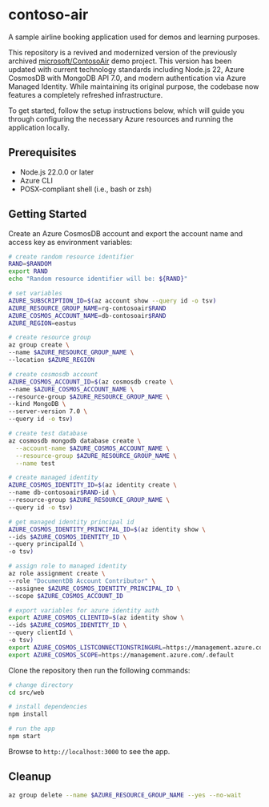 # contoso-air

A sample airline booking application used for demos and learning purposes.

This repository is a revived and modernized version of the previously archived [microsoft/ContosoAir](https://github.com/microsoft/ContosoAir) demo project. This version has been updated with current technology standards including Node.js 22, Azure CosmosDB with MongoDB API 7.0, and modern authentication via Azure Managed Identity. While maintaining its original purpose, the codebase now features a completely refreshed infrastructure.

To get started, follow the setup instructions below, which will guide you through configuring the necessary Azure resources and running the application 
locally.

## Prerequisites

- Node.js 22.0.0 or later
- Azure CLI
- POSX-compliant shell (i.e., bash or zsh)

## Getting Started

Create an Azure CosmosDB account and export the account name and access key as environment variables:

```bash
# create random resource identifier
RAND=$RANDOM
export RAND
echo "Random resource identifier will be: ${RAND}"

# set variables
AZURE_SUBSCRIPTION_ID=$(az account show --query id -o tsv)
AZURE_RESOURCE_GROUP_NAME=rg-contosoair$RAND
AZURE_COSMOS_ACCOUNT_NAME=db-contosoair$RAND
AZURE_REGION=eastus

# create resource group
az group create \
--name $AZURE_RESOURCE_GROUP_NAME \
--location $AZURE_REGION

# create cosmosdb account
AZURE_COSMOS_ACCOUNT_ID=$(az cosmosdb create \
--name $AZURE_COSMOS_ACCOUNT_NAME \
--resource-group $AZURE_RESOURCE_GROUP_NAME \
--kind MongoDB \
--server-version 7.0 \
--query id -o tsv)

# create test database
az cosmosdb mongodb database create \
  --account-name $AZURE_COSMOS_ACCOUNT_NAME \
  --resource-group $AZURE_RESOURCE_GROUP_NAME \
  --name test

# create managed identity
AZURE_COSMOS_IDENTITY_ID=$(az identity create \
--name db-contosoair$RAND-id \
--resource-group $AZURE_RESOURCE_GROUP_NAME \
--query id -o tsv)

# get managed identity principal id
AZURE_COSMOS_IDENTITY_PRINCIPAL_ID=$(az identity show \
--ids $AZURE_COSMOS_IDENTITY_ID \
--query principalId \
-o tsv)

# assign role to managed identity
az role assignment create \
--role "DocumentDB Account Contributor" \
--assignee $AZURE_COSMOS_IDENTITY_PRINCIPAL_ID \
--scope $AZURE_COSMOS_ACCOUNT_ID

# export variables for azure identity auth
export AZURE_COSMOS_CLIENTID=$(az identity show \
--ids $AZURE_COSMOS_IDENTITY_ID \
--query clientId \
-o tsv)
export AZURE_COSMOS_LISTCONNECTIONSTRINGURL=https://management.azure.com/subscriptions/$AZURE_SUBSCRIPTION_ID/resourceGroups/$AZURE_RESOURCE_GROUP_NAME/providers/Microsoft.DocumentDB/databaseAccounts/$AZURE_COSMOS_ACCOUNT_NAME/listConnectionStrings?api-version=2021-04-15
export AZURE_COSMOS_SCOPE=https://management.azure.com/.default
```

Clone the repository then run the following commands:

```bash
# change directory
cd src/web

# install dependencies
npm install

# run the app
npm start
```

Browse to `http://localhost:3000` to see the app.

## Cleanup

```bash
az group delete --name $AZURE_RESOURCE_GROUP_NAME --yes --no-wait
```
